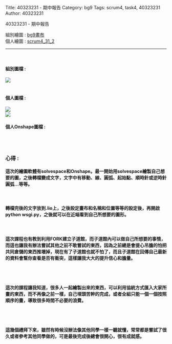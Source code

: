 Title: 40323231 - 期中報告
Category: bg9
Tags: scrum4, task4, 40323231
Author: 40323231


40323231 - 期中報告

<!-- PELICAN_END_SUMMARY -->

組別繪圖 : <a href="http://2016spring-40323250.rhcloud.com/bg9/task2_homework">bg9畫布</a> 
</br>
個人繪圖 : <a href="http://2016spring-40323231.rhcloud.com/bg9/scrum4_31_2">scrum4_31_2</a> 
<hr>
</br>
<h4>組別圖檔 :</h4> 
<img src="./../files/bg9/bg9.png">
</br>
</br>
<h4>個人圖檔 : </h4>
<img src="./../files/bg9/31_1.png">
</br>
<img src="./../files/bg9/31_2.png">
</br>
<h4>個人Onshape圖檔 : </h4>
<script src="https://embed.github.com/view/3d/40323250/bg9_cdw2/gh-pages/files/bg9/40323231.stl"></script>
</br>
</br>
<h3>心得 :</h3>
<h4>這次的繪圖軟體有solvespace和Onshape。最一開始用solvespace繪製自己想要的圖，之後轉檔變成文字，文字中有移動、線、圓弧、起始點、順時針或逆時針圓弧...等等。</h4>
</br>
<h4>轉檔完後的文字放到.lio上，之後設定畫布和名稱和位置等等的設定後，再開啟python wsgi.py，之後就可以在近端看到自己所想要的圖形。</h4>
</br>
<h4>這次課程也有教到利用FORK建立子道館，而子道館內可以做自己所想要的事情，而這也讓我有辦法嘗試其他之前不敢嘗試的東西，因為之前總是會提心吊膽的怕把共同倉儲的東西推壞掉，現在有了子道館也就不怕了，而且子道館在回傳自己最新的資料會幫你查看是否有衝突，這樣讓我大大的提升信心和膽量。</h4>
</br>
</br>
<h4>這次的課程讓我知道，很多人一起繪製出來的東西，可以利用協統方式匯入大家所畫的東西，而不再像之前一樣，自己埋頭苦幹的完成，或者全組只能一個一個按照順序的畫，導致很多時間不必要的浪費。</h4>
</br>
</br>
<h4>這幾個禮拜下來，雖然有時候沒辦法像其他同學一樣一聽就懂，常常都是嘗試了很久或者參考其他同學做的，可是最後完成後總會很開心，很有成就感。</h4>

